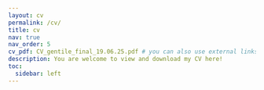 ```yaml
---
layout: cv
permalink: /cv/
title: cv
nav: true
nav_order: 5
cv_pdf: CV_gentile_final_19.06.25.pdf # you can also use external links here
description: You are welcome to view and download my CV here!
toc:
  sidebar: left
---
```

